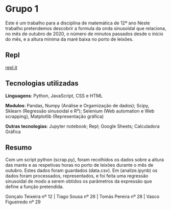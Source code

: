 # Grupo 1

Este é um trabalho para a disciplina de matemática de 12º ano
Neste trabalho pretendemos descobrir a formula da onda sinusoidal que relaciona, no mês de outubro de 2020, o número de minutos passados desde o início do mês, e a altura mínima da maré baixa no porto de leixões.

## Repl
[repl.it](https://repl.it/@GForce4760/matematica-grupo1#README.md)

## Tecnologias utilizadas
**Linguagens**: Python, JavaScript, CSS e HTML

**Modulos**: Pandas, Numpy (Análise e Orgamização de dados); Scipy, Sklearn (Regressão sinusoidal e R²); Selenium (Web automation e Web scrapping), Matplotlib (Representação gráfica)

**Outras tecnologias**: Jupyter notebook; Repl; Google Sheets; Calculadora Gráfica

## Resumo
Com um script python (scrap.py), foram recolhidos os dados sobre a altura das marés e as respetivas horas no porto de leixões durante o mês de outubro.
Estes dados foram guardados (data.csv).
Em (analize.ipynb) os dados foram processados, representados, e foi feita uma regressão sinusoidal de modo a serem obtidos os parâmetros da expressão que define a função pretendida.

Gonçalo Teixeira nº 12 | Tiago Sousa nº 26 | Tomás Pereira nº 28 | Vasco Figueiredo nº 29
